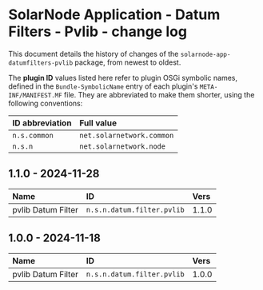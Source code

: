 # SolarNode Application - Datum Filters - Pvlib - change log

This document details the history of changes of the `solarnode-app-datumfilters-pvlib` package, from
newest to oldest.

The **plugin ID** values listed here refer to plugin OSGi symbolic names, defined in the
`Bundle-SymbolicName` entry of each plugin's `META-INF/MANIFEST.MF` file. They are abbreviated to
make them shorter, using the following conventions:

| ID abbreviation | Full value                |
|:----------------|:--------------------------|
| `n.s.common`    | `net.solarnetwork.common` |
| `n.s.n`         | `net.solarnetwork.node`   |

## 1.1.0 - 2024-11-28

| Name               | ID                         | Vers  |
|:-------------------|:---------------------------|:------|
| pvlib Datum Filter | `n.s.n.datum.filter.pvlib` | 1.1.0 |


## 1.0.0 - 2024-11-18

| Name               | ID                         | Vers  |
|:-------------------|:---------------------------|:------|
| pvlib Datum Filter | `n.s.n.datum.filter.pvlib` | 1.0.0 |
